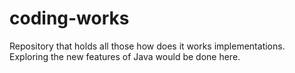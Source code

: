 # coding-works
Repository that holds all those how does it works implementations.
Exploring the new features of Java would be done here.
